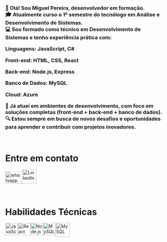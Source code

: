 <h3>👋 Olá! Sou Miguel Pereira, desenvolvedor em formação.<br>
🎓 Atualmente curso o 1º semestre do tecnólogo em Análise e Desenvolvimento de Sistemas.<br>
💻 Sou formado como técnico em Desenvolvimento de Sistemas e tenho experiência prática com:

Linguagens: JavaScript, C#

Front-end: HTML, CSS, React

Back-end: Node.js, Express

Banco de Dados: MySQL

Cloud: Azure

🚀 Já atuei em ambientes de desenvolvimento, com foco em soluções completas (front-end + back-end + banco de dados).
🔍 Estou sempre em busca de novos desafios e oportunidades para aprender e contribuir com projetos inovadores.</h3> 
<br> 
<h1>Entre em contato</h1> 
<div> 
  <a href="https://api.whatsapp.com/send/?phone=%2B5511981295039&text&type=phone_number&app_absent=0" > 
    <img src="https://github.com/Miguel1DM/Folder/blob/main/img/Whatsapp.png" alt="whatsapp" width="50" height="37"> 
  </a> 
  <a href="https://www.linkedin.com/in/miguelpsneto"> 
    <img src="https://github.com/Miguel1DM/Folder/blob/main/img/Linkedin.png" alt="LinkedIn" width="45" height="45"> 
  </a> 
</div> 
<p></p> 
<br> 
<h1>Habilidades Técnicas</h1> 
<div style="display: flex;"> 
  <a href="https://github.com/Miguel1DM/OlhoMagico" target="_blank"> 
    <img src="https://github.com/Miguel1DM/Folder/blob/main/img/javaScript.png" alt="JavaScript" width="40" height="40"> 
  </a> 
  <a href="https://github.com/Miguel1DM/OlhoMagico" target="_blank"> 
    <img src="https://github.com/Miguel1DM/Folder/blob/main/img/react.png" alt="React" width="40" height="40"> 
  </a>
  <a href="https://github.com/Miguel1DM/OlhoMagico" target="_blank"> 
    <img src="https://github.com/Miguel1DM/Folder/blob/main/img/node.png" alt="Node.js" width="40" height="40"> 
  </a> 
  <a href="https://github.com/Miguel1DM/OlhoMagico" target="_blank"> 
    <img src="https://github.com/Miguel1DM/Folder/blob/main/img/mysql.png" alt="MySQL" width="40" height="40">
  </a> 
   <a href="https://github.com/Miguel1DM/Compras-Sharp" target="_blank"> 
    <img src="https://github.com/Miguel1DM/Folder/blob/main/c%23.png" alt="MySQL" width="45" height="45">
  </a> 
</div>
